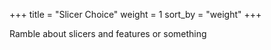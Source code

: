 +++
title = "Slicer Choice"
weight = 1
sort_by = "weight"
+++

Ramble about slicers and features or something
